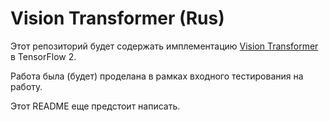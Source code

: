 # Vision Transformer (Rus)

Этот репозиторий будет содержать имплементацию [Vision Transformer](https://arxiv.org/pdf/2010.11929.pdf) в TensorFlow 2.

Работа была (будет) проделана в рамках входного тестирования на работу.

Этот README еще предстоит написать.